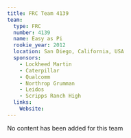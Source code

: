 ```yaml
---
title: FRC Team 4139
team:
  type: FRC
  number: 4139
  name: Easy as Pi
  rookie_year: 2012
  location: San Diego, California, USA
  sponsors:
    - Lockheed Martin
    - Caterpillar
    - Qualcomm
    - Northrop Grumman
    - Leidos
    - Scripps Ranch High
  links:
    Website: 
---
```

No content has been added for this team